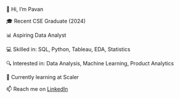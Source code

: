👋 Hi, I’m Pavan

🎓 Recent CSE Graduate (2024)

📊 Aspiring Data Analyst

💻 Skilled in: SQL, Python, Tableau, EDA, Statistics

🔍 Interested in: Data Analysis, Machine Learning, Product Analytics

🌱 Currently learning at Scaler

📫 Reach me on [LinkedIn](https://www.linkedin.com/in/pavan-sai-bhyri-6b285324a)

